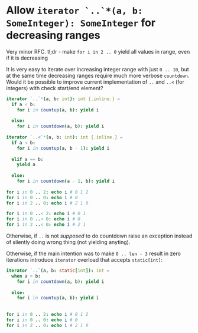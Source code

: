 # Allow ``iterator `..`*(a, b: SomeInteger): SomeInteger`` for decreasing ranges

Very minor RFC. tl;dr - make `for i in 2 .. 0` yield all values in range, even if it is decreasing

It is very easy to iterate over increasing integer range with just `0 .. 10`, but at the same time decreasing ranges require much more verbose `countdown`. Would it be possible to improve current implementation of `..` and `..<` (for integers) with check start/end element?

```nim
iterator `..`*(a, b: int): int {.inline.} =
  if a < b:  
    for i in countup(a, b): yield i
    
  else:      
    for i in countdown(a, b): yield i
    
iterator `..<`*(a, b: int): int {.inline.} =
  if a < b: 
    for i in countup(a, b - 1): yield i
    
  elif a == b:
    yield a
    
  else:      
    for i in countdown(a - 1, b): yield i
        
for i in 0 .. 2: echo i # 0 1 2
for i in 0 .. 0: echo i # 0
for i in 2 .. 0: echo i # 2 1 0

for i in 0 ..< 2: echo i # 0 1
for i in 0 ..< 0: echo i # 0
for i in 2 ..< 0: echo i # 2 1
```

Otherwise, if `..` is not *supposed* to do countdown raise an exception instead of silently doing wrong thing (not yielding anyting).

Otherwise, if the main intention was to make `0 .. len - 3` result in zero iterations introduce `iterator` overload that accepts `static[int]`:

```nim
iterator `..`(a, b: static[int]): int =
  when a > b:
    for i in countdown(a, b): yield i
    
  else:
    for i in countup(a, b): yield i
    
    
for i in 0 .. 2: echo i # 0 1 2
for i in 0 .. 0: echo i # 0
for i in 2 .. 0: echo i # 2 1 0
```

